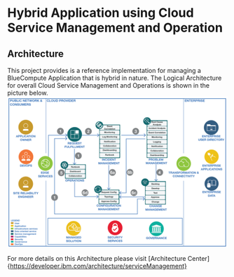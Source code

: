 # Hybrid Application using Cloud Service Management and Operation

## Architecture
This project provides is a reference implementation for managing a BlueCompute Application that is hybrid in nature.
  The Logical Architecture for overall Cloud Service Management and Operations is shown in the picture below.
   ![CSMO Architecture](static/imgs/Cloud_Service_Management_Incident_Mgmt_Overview-v2.png?raw=true)  

For more details on this Architecture please visit [Architecture Center]{https://developer.ibm.com/architecture/serviceManagement}